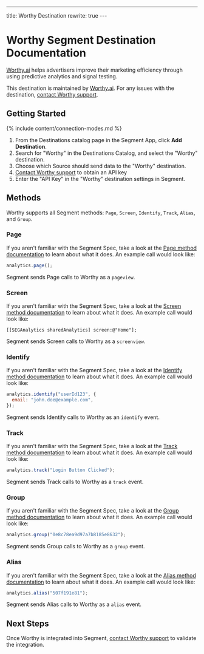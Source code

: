 ---

title: Worthy Destination
rewrite: true
---​

# Worthy Segment Destination Documentation

[Worthy.ai](https://worthy.ai) helps advertisers improve their marketing efficiency through using predictive analytics and signal testing.

This destination is maintained by [Worthy.ai](https://worthy.ai). For any issues with the destination, [contact Worthy support](mailto:engineering@worthy.ai).

## Getting Started

{% include content/connection-modes.md %}

1. From the Destinations catalog page in the Segment App, click **Add Destination**.
2. Search for "Worthy" in the Destinations Catalog, and select the "Worthy" destination.
3. Choose which Source should send data to the "Worthy" destination.
4. [Contact Worthy support](mailto:engineering@worthy.ai) to obtain an API key
5. Enter the "API Key" in the "Worthy" destination settings in Segment.

## Methods

Worthy supports all Segment methods: `Page`, `Screen`, `Identify`, `Track`, `Alias`, and `Group`.

### Page

If you aren't familiar with the Segment Spec, take a look at the [Page method documentation](https://segment.com/docs/connections/spec/page/) to learn about what it does. An example call would look like:

```js
analytics.page();
```

Segment sends Page calls to Worthy as a `pageview`.

### Screen

If you aren't familiar with the Segment Spec, take a look at the [Screen method documentation](https://segment.com/docs/connections/spec/screen/) to learn about what it does. An example call would look like:

```obj-c
[[SEGAnalytics sharedAnalytics] screen:@"Home"];
```

Segment sends Screen calls to Worthy as a `screenview`.

### Identify

If you aren't familiar with the Segment Spec, take a look at the [Identify method documentation](https://segment.com/docs/connections/spec/identify/) to learn about what it does. An example call would look like:

```js
analytics.identify("userId123", {
  email: "john.doe@example.com",
});
```

Segment sends Identify calls to Worthy as an `identify` event.

### Track

If you aren't familiar with the Segment Spec, take a look at the [Track method documentation](https://segment.com/docs/connections/spec/track/) to learn about what it does. An example call would look like:

```js
analytics.track("Login Button Clicked");
```

Segment sends Track calls to Worthy as a `track` event.

### Group

If you aren't familiar with the Segment Spec, take a look at the [Group method documentation](https://segment.com/docs/connections/spec/group/) to learn about what it does. An example call would look like:

```js
analytics.group("0e8c78ea9d97a7b8185e8632");
```

Segment sends Group calls to Worthy as a `group` event.

### Alias

If you aren't familiar with the Segment Spec, take a look at the [Alias method documentation](https://segment.com/docs/connections/spec/alias/) to learn about what it does. An example call would look like:

```js
analytics.alias("507f191e81");
```

Segment sends Alias calls to Worthy as a `alias` event.

## Next Steps

Once Worthy is integrated into Segment, [contact Worthy support](mailto:engineering@worthy.ai) to validate the integration.
